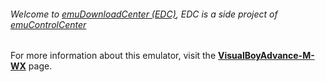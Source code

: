 ###### Welcome to [emuDownloadCenter (EDC)](https://github.com/PhoenixInteractiveNL/emuDownloadCenter/wiki/), EDC is a side project of [emuControlCenter](https://github.com/PhoenixInteractiveNL/emuControlCenter/wiki/)

For more information about this emulator, visit the [**VisualBoyAdvance-M-WX**](https://github.com/PhoenixInteractiveNL/emuDownloadCenter/wiki/Emulator-vbam#menu) page.
